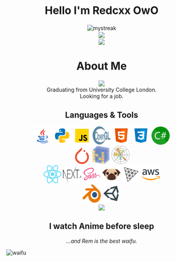 <h1 align="center">
  Hello I'm Redcxx OwO
</h1>

<div align="center">
  <img align="center" src="https://github-readme-streak-stats.herokuapp.com/?user=redcxx&hide_border=true&theme=tokyonight_duo" alt="mystreak"/>
</div>

<div align="center">
  <img align="center" src="https://github-readme-stats.vercel.app/api?username=redcxx&show_icons=true&include_all_commits=true&count_private=true&hide_border=true&hide_title=true&line_height=30" />
</div>

<div align="center">
  <img align="center" src="https://activity-graph.herokuapp.com/graph?username=redcxx&theme=minimal&hide_border=true&area=true&hide_title=true&bg_color=white"/>
</div>

  
  
<h1 align="center">
  About Me
</h1>

<p align="center">
  <img align="center" src="https://readme-typing-svg.herokuapp.com?size=25&duration=3000&color=000000&center=true&vCenter=true&multiline=true&width=600&height=60&lines=Versatilist%2C+Coder%2C+Learner%2C+Reader" /><br />
  Graduating from University College London.<br />
  Looking for a job.
</p>

<h2 align="center">
  Languages & Tools
</h2>

<div align="center">
  <!-- https://icons8.com/icons -->
  <img src="icons/icons8-java.svg" width=48 height=48>
  <img src="icons/icons8-python.svg" width=48 height=48>
  <img src="icons/icons8-javascript.svg" width=48 height=48>
  <img src="icons/Opengl-logo.svg" width=48 height=48>
  <img src="icons/icons8-html-5.svg" width=48 height=48>
  <img src="icons/icons8-css3.svg" width=48 height=48>
  <img src="icons/csharp.svg" width=48 height=48>
</div>

<div align="center">
  <img src="icons/pytorch-icon.svg" width=44 height=44>
  <img src="icons/numpy-icon.svg" width=48 height=48>
  <img src="icons/Matplotlib_icon.svg" width=48 height=48>
  
</div>
<div align="center">
  <img src="icons/React-icon.svg" width=48 height=48>
  <img src="icons/nextjs.svg" width=48 height=48>
  <img src="icons/icons8-sass.svg" width=48 height=48>
  <img src="icons/pug-final-logo-_-colour-128.svg" width=48 height=48>
  <img src="icons/threejs.svg" width=48 height=48>
  <img src="icons/icons8-amazon-web-services.svg" width=48 height=48>
</div>

<div align="center">
  <img src="icons/blender.svg" width=48 height=48>
  <img src="icons/icons8-unity.svg" width=48 height=48>
</div>

<div align="center">
  <img align="center" src="https://github-readme-stats.vercel.app/api/top-langs/?username=redcxx&layout=compact&langs_count=12&hide=jupyter%20notebook,javascript&theme=swift" />
</div>


<h2 align="center">
  I watch Anime before sleep
</h2>
<p align="center">
<i>...and Rem is the best waifu.</i>
</p>

![waifu](https://raw.githubusercontent.com/Redcxx/Redcxx/master/97289746_p0.jpg)


